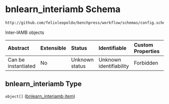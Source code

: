 # bnlearn\_interiamb Schema

```txt
http://github.com/felixleopoldo/benchpress/workflow/schemas/config.schema.json#/properties/resources/properties/structure_learning_algorithms/properties/bnlearn_interiamb
```

Inter-IAMB objects

| Abstract            | Extensible | Status         | Identifiable            | Custom Properties | Additional Properties | Access Restrictions | Defined In                                                        |
| :------------------ | :--------- | :------------- | :---------------------- | :---------------- | :-------------------- | :------------------ | :---------------------------------------------------------------- |
| Can be instantiated | No         | Unknown status | Unknown identifiability | Forbidden         | Allowed               | none                | [config.schema.json\*](config.schema.json "open original schema") |

## bnlearn\_interiamb Type

`object[]` ([bnlearn\_interiamb item](config-definitions-bnlearn_interiamb-item.md))
